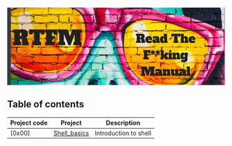 
![Dev ops](assets/dev.png)

## Table of contents
Project code | Project | Description
-----|------ | -----------
[0x00] | [Shell_basics ](./0x00-shell_basics ) | Introduction to shell